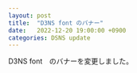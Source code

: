 ```yaml
---
layout: post
title:  "D3NS font のバナー"
date:   2022-12-20 19:00:00 +0900
categories: DSNS update
---
```


D3NS font　のバナーを変更しました。
